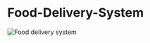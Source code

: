 # Food-Delivery-System

![Food delivery system](https://github.com/user-attachments/assets/da071ef7-d221-4169-a33c-d621dc0cf9e7)

